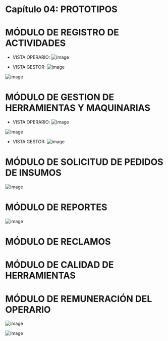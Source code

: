 # Capítulo 04: PROTOTIPOS

# MÓDULO DE REGISTRO DE ACTIVIDADES
* VISTA OPERARIO:
![image](https://github.com/fiis-bd241/grupo05/assets/164263409/63ef0c57-2352-4015-8527-890d3e3135b0)


* VISTA GESTOR:
![image](https://github.com/fiis-bd241/grupo05/assets/164263409/3a5347a9-9617-4453-9bb6-e3be25a90ece)

![image](https://github.com/fiis-bd241/grupo05/assets/164263409/d17f98ed-fb48-4d06-8110-83fbc9a07d18)


# MÓDULO DE GESTION DE HERRAMIENTAS Y MAQUINARIAS
* VISTA OPERARIO:
![image](https://github.com/fiis-bd241/grupo05/assets/164263389/b65f638d-97a5-4c24-a376-fb54741b3792)

![image](https://github.com/fiis-bd241/grupo05/assets/164263389/9920ea9f-e49a-4d3e-ab32-6a8991a2783d)

* VISTA GESTOR:
![image](https://github.com/fiis-bd241/grupo05/assets/164263389/86be2f41-81a6-4d2e-8c2d-86ba312b62eb)


# MÓDULO DE SOLICITUD DE PEDIDOS DE INSUMOS
![image](https://raw.githubusercontent.com/fiis-bd241/grupo05/main/02.Selecci%C3%B3n%20de%20la%20empresa/PC1/Solicitud%20de%20Insumo.png)

# MÓDULO DE REPORTES

![image](https://github.com/fiis-bd241/grupo05/blob/main/04.%20Monograf%C3%ADa/im%C3%A1genes/reportes.PNG)

# MÓDULO DE RECLAMOS

# MÓDULO DE CALIDAD DE HERRAMIENTAS

# MÓDULO DE REMUNERACIÓN DEL OPERARIO
![image](https://github.com/fiis-bd241/grupo05/blob/main/04.%20Monograf%C3%ADa/im%C3%A1genes/bonificacion_final.PNG)

![image](https://github.com/fiis-bd241/grupo05/blob/main/04.%20Monograf%C3%ADa/im%C3%A1genes/deducci%C3%B3n%20final.PNG)


